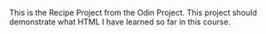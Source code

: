 This is the Recipe Project from the Odin Project. This project should demonstrate what HTML I have learned so far in this course.

